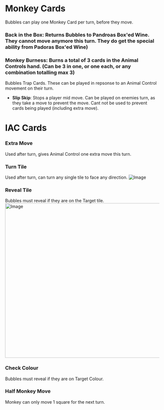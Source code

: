 # Monkey Cards
Bubbles can play one Monkey Card per turn, before they move.
### **Back in the Box**: Returns Bubbles to Pandroas Box'ed Wine. They cannot move anymore this turn. They do get the special ability from Padoras Box'ed Wine)
### **Monkey Burness**: Burns a total of 3 cards in the Animal Controls hand. (Can be 3 in one, or one each, or any combination totalling max 3)



Bubbles Trap Cards. These can be played in repsonse to an Animal Control movement on their turn. 
 - **Slip Skip**: Stops a player mid move. Can be played on enemies turn, as they take a move to prevent the move. Cant not be used to prevent cards being played (including extra move).

# IAC Cards
### Extra Move 
Used after turn, gives Animal Control one extra move this turn.

### Turn Tile 
Used after turn, can turn any single tile to face any direction.
![Image](https://github.com/user-attachments/assets/759e1705-9023-468b-b142-467e1c233cd6)

### Reveal Tile
Bubbles must reveal if they are on the Target tile.<br />
<img width="505" alt="Image" src="https://github.com/user-attachments/assets/9978e55f-82eb-46b2-9bb7-fde95062b41e" />

### Check Colour
Bubbles must reveal if they are on Target Colour.

### Half Monkey Move
Monkey can only move 1 square for the next turn.

